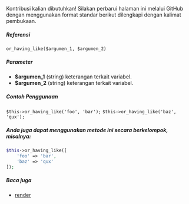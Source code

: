 Kontribusi kalian dibutuhkan!
Silakan perbarui halaman ini melalui GitHub dengan menggunakan format standar berikut dilengkapi dengan kalimat pembukaan.

##### Referensi

`or_having_like($argumen_1, $argumen_2)`

##### Parameter
* **$argumen_1** (string) keterangan terkait variabel.
* **$argumen_2** (string) keterangan terkait variabel.

##### Contoh Penggunaan
`$this->or_having_like('foo', 'bar');`
`$this->or_having_like('baz', 'qux');`


##### Anda juga dapat menggunakan metode ini secara berkelompok, misalnya:
```php
$this->or_having_like([
    'foo' => 'bar',
    'baz' => 'qux'
]);
```

##### Baca juga
* [render](./render)
